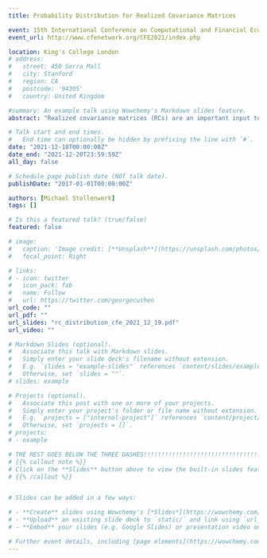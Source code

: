 ```yaml
---
title: Probability Distribution for Realized Covariance Matrices

event: 15th International Conference on Computational and Financial Econometrics
event_url: http://www.cfenetwork.org/CFE2021/index.php

location: King's College London
# address:
#   street: 450 Serra Mall
#   city: Stanford
#   region: CA
#   postcode: '94305'
#   country: United Kingdom

#summary: An example talk using Wowchemy's Markdown slides feature.
abstract: "Realized covariance matrices (RCs) are an important input to asses the risks involved in different investment allocations and it is thus useful to model and forecast them. To this end generalized autoregressive score (GAS) models are employed in this paper. These models are ideal for comparing different probability distributions in terms of their ability to model and forecast RCs, since the dynamic parameters of the conditional observation density are updated by incorporating the shape of the distribution itself (via the scaled score of the log-likelihood). A novel type of probability distribution is derived and compared to all other probability distributions so far applied to RCs in the literature. The necessary inputs for the GAS models (Fisher information matrix and score) are derived for all distributions. An in-sample fit comparison confirms previous results that ''fat-tailed`` distributions outperform others and shows that the novel distribution achieves the best fit. Out-of-sample forecasting comparisons will be done using different economically relevant loss functions."

# Talk start and end times.
#   End time can optionally be hidden by prefixing the line with `#`.
date: "2021-12-18T00:00:00Z"
date_end: "2021-12-20T23:59:59Z"
all_day: false

# Schedule page publish date (NOT talk date).
publishDate: "2017-01-01T00:00:00Z"

authors: [Michael Stollenwerk]
tags: []

# Is this a featured talk? (true/false)
featured: false

# image:
#   caption: 'Image credit: [**Unsplash**](https://unsplash.com/photos/bzdhc5b3Bxs)'
#   focal_point: Right

# links:
# - icon: twitter
#   icon_pack: fab
#   name: Follow
#   url: https://twitter.com/georgecushen
url_code: ""
url_pdf: ""
url_slides: "rc_distribution_cfe_2021_12_19.pdf"
url_video: ""

# Markdown Slides (optional).
#   Associate this talk with Markdown slides.
#   Simply enter your slide deck's filename without extension.
#   E.g. `slides = "example-slides"` references `content/slides/example-slides.md`.
#   Otherwise, set `slides = ""`.
# slides: example

# Projects (optional).
#   Associate this post with one or more of your projects.
#   Simply enter your project's folder or file name without extension.
#   E.g. `projects = ["internal-project"]` references `content/project/deep-learning/index.md`.
#   Otherwise, set `projects = []`.
# projects:
# - example

# THE REST GOES BELOW THE THREE DASHES!!!!!!!!!!!!!!!!!!!!!!!!!!!!!!!!!!!!!!!!!:
# {{% callout note %}}
# Click on the **Slides** button above to view the built-in slides feature.
# {{% /callout %}}


# Slides can be added in a few ways:

# - **Create** slides using Wowchemy's [*Slides*](https://wowchemy.com/docs/managing-content/#create-slides) feature and link using `slides` parameter in the front matter of the talk file
# - **Upload** an existing slide deck to `static/` and link using `url_slides` parameter in the front matter of the talk file
# - **Embed** your slides (e.g. Google Slides) or presentation video on this page using [shortcodes](https://wowchemy.com/docs/writing-markdown-latex/).

# Further event details, including [page elements](https://wowchemy.com/docs/writing-markdown-latex/) such as image galleries, can be added to the body of this page.
---
```

